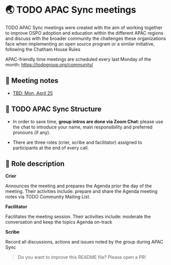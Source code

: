 # 🌏 TODO APAC Sync meetings

TODO APAC Sync meetings were created with the aim of working together to improve OSPO adoption and education within the different APAC regions 
and discuss with the broader community the challenges these organizations face when implementing an open source program or a similar initiative, 
following the Chatham House Rules

APAC-friendly time meetings are scheduled every last Monday of the month: https://todogroup.org/community/

## 📝 Meeting notes

- [TBD: Mon, April 25](https://docs.google.com/document/d/1vj4lWrmUw3thW0NdfvaUwYwkvtGQnCO2NTmEkELSQfs/edit?usp=sharing)

## 🧩 TODO APAC Sync Structure

* In order to save time, **group intros are done via Zoom Chat**: please use the chat to introduce your name, main responsibility and preferred pronouns (if any).

* There are three roles (crier, scribe and facilitator) assigned to participants at the end of every call.

## 🙋 Role description

**Crier**

Announces the meeting and prepares the Agenda prior the day of the meeting. Their activities include: prepare and share the Agenda meeting notes via TODO Community Mailing List.

**Facilitator**

Facilitates the meeting session. Their activities include: moderate the conversation and keep the topics Agenda on-track

**Scribe** 

Record all discussions, actions and issues noted by the group during APAC Sync


> Do you want to improve this README file? Please open a PR!

